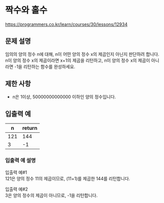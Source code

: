 # 짝수와 홀수
https://programmers.co.kr/learn/courses/30/lessons/12934

## 문제 설명

임의의 양의 정수 n에 대해, n이 어떤 양의 정수 x의 제곱인지 아닌지 판단하려 합니다.
n이 양의 정수 x의 제곱이라면 x+1의 제곱을 리턴하고, n이 양의 정수 x의 제곱이 아니라면 -1을 리턴하는 함수를 완성하세요.

## 제한 사항

- n은 1이상, 50000000000000 이하인 양의 정수입니다.


## 입출력 예

|n|return|
|---|---|
|121|144|
|3|-1|


### 입출력 예 설명
입출력 예#1 <br>
121은 양의 정수 11의 제곱이므로, (11+1)를 제곱한 144를 리턴합니다.

입출력 예#2 <br>
3은 양의 정수의 제곱이 아니므로, -1을 리턴합니다.